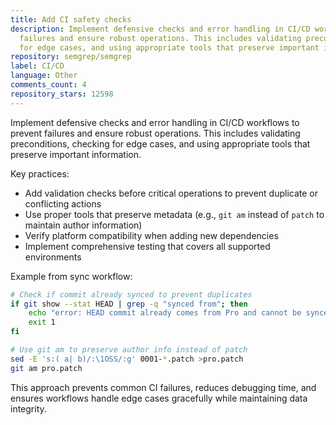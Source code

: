 ```yaml
---
title: Add CI safety checks
description: Implement defensive checks and error handling in CI/CD workflows to prevent
  failures and ensure robust operations. This includes validating preconditions, checking
  for edge cases, and using appropriate tools that preserve important information.
repository: semgrep/semgrep
label: CI/CD
language: Other
comments_count: 4
repository_stars: 12598
---
```


Implement defensive checks and error handling in CI/CD workflows to prevent failures and ensure robust operations. This includes validating preconditions, checking for edge cases, and using appropriate tools that preserve important information.

Key practices:
- Add validation checks before critical operations to prevent duplicate or conflicting actions
- Use proper tools that preserve metadata (e.g., `git am` instead of `patch` to maintain author information)
- Verify platform compatibility when adding new dependencies
- Implement comprehensive testing that covers all supported environments

Example from sync workflow:
```bash
# Check if commit already synced to prevent duplicates
if git show --stat HEAD | grep -q "synced from"; then
    echo "error: HEAD commit already comes from Pro and cannot be synced"
    exit 1
fi

# Use git am to preserve author info instead of patch
sed -E 's:( a| b)/:\1OSS/:g' 0001-*.patch >pro.patch
git am pro.patch
```

This approach prevents common CI failures, reduces debugging time, and ensures workflows handle edge cases gracefully while maintaining data integrity.